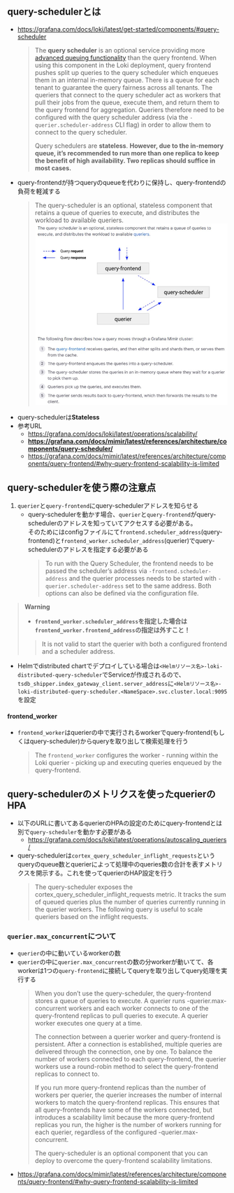 ## query-schedulerとは
- https://grafana.com/docs/loki/latest/get-started/components/#query-scheduler  
  > The **query scheduler** is an optional service providing more [advanced queuing functionality](https://grafana.com/docs/loki/latest/operations/query-fairness/) than the query frontend. When using this component in the Loki deployment, query frontend pushes split up queries to the query scheduler which enqueues them in an internal in-memory queue. There is a queue for each tenant to guarantee the query fairness across all tenants. The queriers that connect to the query scheduler act as workers that pull their jobs from the queue, execute them, and return them to the query frontend for aggregation. Queriers therefore need to be configured with the query scheduler address (via the `-querier.scheduler-address` CLI flag) in order to allow them to connect to the query scheduler.
  >
  > Query schedulers are **stateless**. **However, due to the in-memory queue, it’s recommended to run more than one replica to keep the benefit of high availability. Two replicas should suffice in most cases.**
- query-frontendが持つqueryのqueueを代わりに保持し、query-frontendの負荷を軽減する  
  > The query-scheduler is an optional, stateless component that retains a queue of queries to execute, and distributes the workload to available queriers.
  ![](image/query-scheduler.jpg)
- query-schedulerは**Stateless**
- 参考URL
  - https://grafana.com/docs/loki/latest/operations/scalability/
  - **https://grafana.com/docs/mimir/latest/references/architecture/components/query-scheduler/**
  - https://grafana.com/docs/mimir/latest/references/architecture/components/query-frontend/#why-query-frontend-scalability-is-limited

## query-schedulerを使う際の注意点
1. `querier`と`query-frontend`にquery-schedulerアドレスを知らせる
   - query-schedulerを動かす場合、`querier`と`query-frontend`がquery-schedulerのアドレスを知っていてアクセスする必要がある。  
  そのためにはconfigファイルにて`frontend.scheduler_address`(query-frontend)と`frontend_worker.scheduler_address`(querier)でquery-schedulerのアドレスを指定する必要がある
      > To run with the Query Scheduler, the frontend needs to be passed the scheduler’s address via `-frontend.scheduler-address` and the querier processes needs to be started with `-querier.scheduler-address` set to the same address. Both options can also be defined via the configuration file.

> **Warning**
> - **`frontend_worker.scheduler_address`を指定した場合は`frontend_worker.frontend_address`の指定は外すこと！**  
> >It is not valid to start the querier with both a configured frontend and a scheduler address.

   - Helmでdistributed chartでデプロイしている場合は`<Helmリソース名>-loki-distributed-query-scheduler`でServiceが作成されるので、`tsdb_shipper.index_gateway_client.server_address`に`<Helmリソース名>-loki-distributed-query-scheduler.<NameSpace>.svc.cluster.local:9095`を設定
#### frontend_worker
- `frontend_worker`はquerierの中で実行されるworkerでquery-frontend(もしくはquery-scheduler)からqueryを取り出して検索処理を行う  
  > The `frontend_worker` configures the worker - running within the Loki querier - picking up and executing queries enqueued by the query-frontend.

## query-schedulerのメトリクスを使ったquerierのHPA
- 以下のURLに書いてあるquerierのHPAの設定のためにquery-frontendとは別で`query-scheduler`を動かす必要がある
  - https://grafana.com/docs/loki/latest/operations/autoscaling_queriers/
- query-schedulerは`cortex_query_scheduler_inflight_requests`というqueryのqueue数とquerierによって処理中のqueries数の合計を表すメトリクスを開示する。これを使ってquerierのHAP設定を行う  
  > The query-scheduler exposes the cortex_query_scheduler_inflight_requests metric. It tracks the sum of queued queries plus the number of queries currently running in the querier workers. The following query is useful to scale queriers based on the inflight requests.

### `querier.max_concurrent`について
- `querier`の中に動いているworkerの数
- `querier`の中に`querier.max_concurrent`の数の分workerが動いてて、各workerは1つの`query-frontend`に接続してqueryを取り出してquery処理を実行する
  > When you don’t use the query-scheduler, the query-frontend stores a queue of queries to execute. A querier runs -querier.max-concurrent workers and each worker connects to one of the query-frontend replicas to pull queries to execute. A querier worker executes one query at a time.
  >
  > The connection between a querier worker and query-frontend is persistent. After a connection is established, multiple queries are delivered through the connection, one by one. To balance the number of workers connected to each query-frontend, the querier workers use a round-robin method to select the query-frontend replicas to connect to.
  >
  > If you run more query-frontend replicas than the number of workers per querier, the querier increases the number of internal workers to match the query-frontend replicas. This ensures that all query-frontends have some of the workers connected, but introduces a scalability limit because the more query-frontend replicas you run, the higher is the number of workers running for each querier, regardless of the configured -querier.max-concurrent.
  >
  > The query-scheduler is an optional component that you can deploy to overcome the query-frontend scalability limitations.
- https://grafana.com/docs/mimir/latest/references/architecture/components/query-frontend/#why-query-frontend-scalability-is-limited